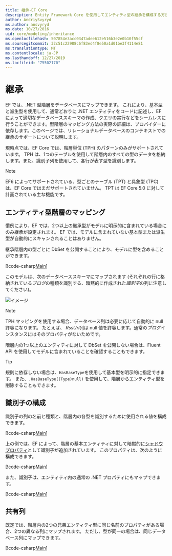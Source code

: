 ```yaml
---
title: 継承-EF Core
description: Entity Framework Core を使用してエンティティ型の継承を構成する方法
author: AndriySvyryd
ms.author: ansvyryd
ms.date: 10/27/2016
uid: core/modeling/inheritance
ms.openlocfilehash: 507854e3acc0347adee612e516b3e2e0b10f55cf
ms.sourcegitcommit: 32c51c22988c6f83ed4f8e50a1d01be3f4114e81
ms.translationtype: MT
ms.contentlocale: ja-JP
ms.lasthandoff: 12/27/2019
ms.locfileid: "75502170"
---
```

# <a name="inheritance"></a>継承

EF では、.NET 型階層をデータベースにマップできます。 これにより、基本型と派生型を使用して、通常どおりに .NET エンティティをコードに記述し、EF によって適切なデータベーススキーマの作成、クエリの実行などをシームレスに行うことができます。型階層のマッピング方法の実際の詳細は、プロバイダーに依存します。このページでは、リレーショナルデータベースのコンテキストでの継承のサポートについて説明します。

現時点では、EF Core では、階層単位 (TPH) のパターンのみがサポートされています。 TPH は、1つのテーブルを使用して階層内のすべての型のデータを格納します。また、識別子列を使用して、各行が表す型を識別します。

> [!NOTE]
> EF6 によってサポートされている、型ごとのテーブル (TPT) と具象型 (TPC) は、EF Core ではまだサポートされていません。 TPT は EF Core 5.0 に対して計画されている主な機能です。

## <a name="entity-type-hierarchy-mapping"></a>エンティティ型階層のマッピング

慣例により、EF では、2つ以上の継承型がモデルに明示的に含まれている場合にのみ継承が設定されます。 EF では、モデルに含まれていない基本型または派生型が自動的にスキャンされることはありません。

継承階層内の型ごとに DbSet を公開することにより、モデルに型を含めることができます。

[!code-csharp[Main](../../../samples/core/Modeling/Conventions/InheritanceDbSets.cs?name=InheritanceDbSets&highlight=3-4)]

このモデルは、次のデータベーススキーマにマップされます (それぞれの行に格納されている*ブログ*の種類を識別する、暗黙的に作成された*識別子*の列に注意してください)。

![イメージ](_static/inheritance-tph-data.png)

>[!NOTE]
> TPH マッピングを使用する場合、データベース列は必要に応じて自動的に null 許容になります。 たとえば、 *RssUrl*列は null 値を許容します。通常の*ブログ*インスタンスにはそのプロパティがないためです。

階層内の1つ以上のエンティティに対して DbSet を公開しない場合は、Fluent API を使用してモデルに含まれていることを確認することもできます。

> [!TIP]
> 規則に依存しない場合は、`HasBaseType`を使用して基本型を明示的に指定できます。 また、`.HasBaseType((Type)null)` を使用して、階層からエンティティ型を削除することもできます。

## <a name="discriminator-configuration"></a>識別子の構成

識別子の列の名前と種類と、階層内の各型を識別するために使用される値を構成できます。

[!code-csharp[Main](../../../samples/core/Modeling/FluentAPI/DiscriminatorConfiguration.cs?name=DiscriminatorConfiguration&highlight=4-6)]

上の例では、EF によって、階層の基本エンティティに対して暗黙的に[シャドウプロパティ](xref:core/modeling/shadow-properties)として識別子が追加されています。 このプロパティは、次のように構成できます。

[!code-csharp[Main](../../../samples/core/Modeling/FluentAPI/DiscriminatorPropertyConfiguration.cs?name=DiscriminatorPropertyConfiguration&highlight=4-5)]

また、識別子は、エンティティ内の通常の .NET プロパティにもマップできます。

[!code-csharp[Main](../../../samples/core/Modeling/FluentAPI/NonShadowDiscriminator.cs?name=NonShadowDiscriminator&highlight=4)]

## <a name="shared-columns"></a>共有列

既定では、階層内の2つの兄弟エンティティ型に同じ名前のプロパティがある場合、2つの異なる列にマップされます。 ただし、型が同一の場合は、同じデータベース列にマップできます。

[!code-csharp[Main](../../../samples/core/Modeling/FluentAPI/SharedTPHColumns.cs?name=SharedTPHColumns&highlight=9,13)]
